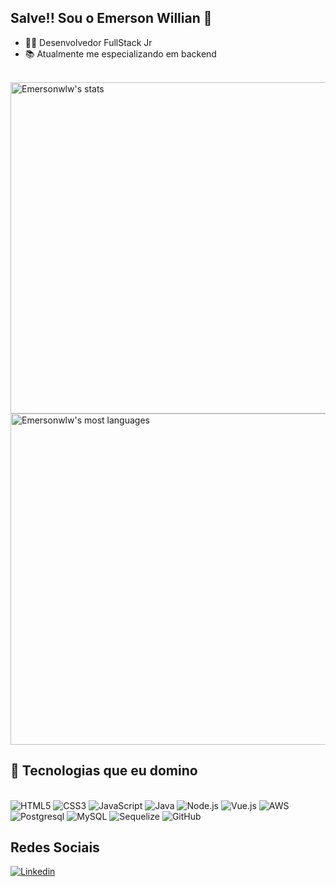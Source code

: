 ## Salve!! Sou o Emerson Willian 🖖
- 👨‍💻 Desenvolvedor FullStack Jr
- 📚 Atualmente me especializando em backend

<br/>

<img width="530em" src="https://github-readme-stats.vercel.app/api?username=Emersonwlw&show_icons=true&theme=onedark" alt="Emersonwlw's stats"/>
<img width="530em" src="https://github-readme-stats.vercel.app/api/top-langs/?username=Emersonwlw&layout=compact&theme=onedark" alt="Emersonwlw's most languages"/>
</p>


## 🚀 Tecnologias que eu domino

<div style="display: inline_block"><br/>
  <img alt= "HTML5" src="https://img.shields.io/badge/HTML5-E34F26?style=for-the-badge&logo=html5&logoColor=white" />
  <img alt= "CSS3" src="https://img.shields.io/badge/CSS3-1572B6?style=for-the-badge&logo=css3&logoColor=white" />
  <img alt= "JavaScript" src="https://img.shields.io/badge/JavaScript-323330?style=for-the-badge&logo=javascript&logoColor=F7DF1E" />
  <img alt= "Java" src="https://img.shields.io/badge/Java-ED8B00?style=for-the-badge&logo=java&logoColor=white" />
  <img alt= "Node.js" src="https://img.shields.io/badge/Node.js-43853D?style=for-the-badge&logo=node.js&logoColor=white" />
  <img alt= "Vue.js" src="https://img.shields.io/badge/Vue.js-35495E?style=for-the-badge&logo=vue.js&logoColor=4FC08D" />
  <img alt= "AWS" src="https://img.shields.io/badge/Amazon_AWS-232F3E?style=for-the-badge&logo=amazon-aws&logoColor=white" />
  <img alt= "Postgresql" src="https://img.shields.io/badge/PostgreSQL-316192?style=for-the-badge&logo=postgresql&logoColor=white" />
  <img alt= "MySQL" src="https://img.shields.io/badge/MySQL-00000F?style=for-the-badge&logo=mysql&logoColor=white" />
  <img alt= "Sequelize" src="https://img.shields.io/badge/sequelize-323330?style=for-the-badge&logo=sequelize&logoColor=blue" />
  <img alt= "GitHub" src="https://img.shields.io/badge/GitHub-100000?style=for-the-badge&logo=github&logoColor=white" />
  
</div>

## Redes Sociais

[![Linkedin](	https://img.shields.io/badge/LinkedIn-0077B5?style=for-the-badge&logo=linkedin&logoColor=white)](https://www.linkedin.com/in/emerson-willian-486914197/)
